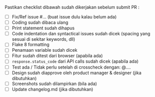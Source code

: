 Pastikan checklist dibawah sudah dikerjakan sebelum submit PR :

- [ ] Fix/Ref issue #... (buat issue dulu kalau belum ada)
- [ ] Coding sudah dibaca ulang
- [ ] Print statement sudah dihapus
- [ ] Code indentation dan syntactical issues sudah dicek (spacing yang sesuai di sekitar keywords, dll)
- [ ] Flake 8 formatting
- [ ] Penamaan variable sudah dicek
- [ ] Fitur sudah ditest dari browser (apabila ada)
- [ ] `response.status_code` dari API calls sudah dicek (apabila ada)
- [ ] Test ada / Tidak perlu setelah di crosscheck dengan: @....
- [ ] Design sudah diapprove oleh product manager & designer (jika dibutuhkan)
- [ ] Screenshots sudah dilampirkan (bila ada)
- [ ] Update changelog.md (jika dibutuhkan)
